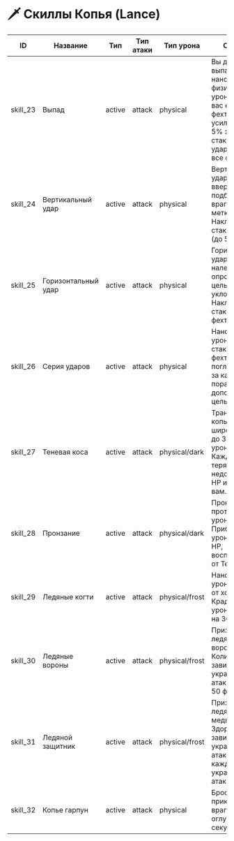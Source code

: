 # 🗡️ Скиллы Копья (Lance)

| ID | Название | Тип | Тип атаки | Тип урона | Описание | Мощность | КД | Мана | Требования |
|----|----------|-----|-----------|-----------|----------|----------|----|------|------------|
| skill_23 | Выпад | active | attack | physical | Вы делаете выпад копьем нанося физический урон. Если на вас есть стаки фехтования урон усиливается на 5% за каждый стак. После удара поглощает все стаки. | 150 | 40с | 25 | lvl 1, скаут 100, книга skill_23 |
| skill_24 | Вертикальный удар | active | attack | physical | Вертикальный удар снизу вверх, подбрасывает врага, штраф к меткости 10%. Накладывает стак фехтования (до 5, 30с). | 100 | 16с | 20 | lvl 1, скаут 100, книга skill_24 |
| skill_25 | Горизонтальный удар | active | attack | physical | Горизонтальный удар справа налево, опрокидывает цель, штраф к уклонению 20%. Накладывает стак фехтования. | 110 | 25с | 20 | lvl 1, скаут 100, книга skill_25 |
| skill_26 | Серия ударов | active | attack | physical | Наносит физ урон. Если есть стаки фехтования, поглощает их и за каждый стак поражает дополнительную цель. | 170 | 90с | 40 | lvl 1, скаут 100, книга skill_26 |
| skill_27 | Теневая коса | active | attack | physical/dark | Трансформирует копье в косу, широкая атака до 3 целей. Доп урон от тьмы. Каждая цель теряет 10% недостающего HP и восполняет вам. | 125 | 45с | 30 | lvl 1, скаут 100, книга skill_27 |
| skill_28 | Пронзание | active | attack | physical/dark | Пронзает противника, доп урон от тьмы. Прибавка к урону зависит от HP, восполненного от Теневой косы. | 125 | 45с | 30 | lvl 1, скаут 100, книга skill_28 |
| skill_29 | Ледяные когти | active | attack | physical/frost | Наносит физ урон + доп урон от холода. Крадет 15% физ урона у жертвы на 30 сек. | 120 | 45с | 25 | lvl 1, скаут 100, книга skill_29 |
| skill_30 | Ледяные вороны | active | attack | physical/frost | Призывает стаю ледяных воронов. Количество зависит от украденной физ атаки (1 ворон = 50 физ атаки). | 120 | 70с | 40 | lvl 1, скаут 100, книга skill_30 |
| skill_31 | Ледяной защитник | active | attack | physical/frost | Призывает ледяного медведя. Здоровье и урон зависят от украденной физ атаки (100 HP за каждые 50 украденной атаки). | 120 | 70с | 40 | lvl 1, скаут 100, книга skill_31 |
| skill_32 | Копье гарпун | active | attack | physical | Бросает копье, приковывает врага к месту и оглушает на 10 секунд. | 100 | 60с | 30 | lvl 1, скаут 100, книга skill_32 | 